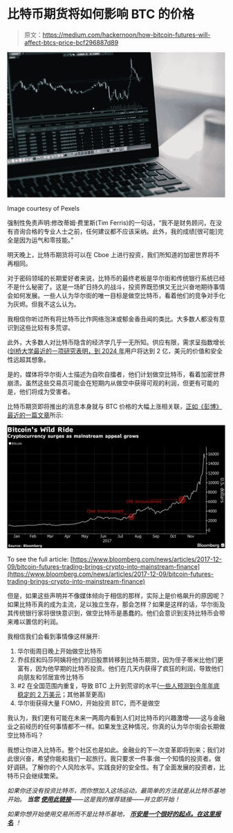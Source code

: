 # 比特币期货将如何影响 BTC 的价格

> 原文：<https://medium.com/hackernoon/how-bitcoin-futures-will-affect-btcs-price-bcf296887d89>

![](img/5cbc3fb043308d508907682eb68d7b43.png)

Image courtesy of Pexels

强制性免责声明:修改蒂姆·费里斯(Tim Ferris)的一句话，“我不是财务顾问，在没有咨询合格的专业人士之前，任何建议都不应该采纳。此外，我的成绩[很可能]完全是因为运气和零技能。”

明天晚上，比特币期货将可以在 Cboe 上进行投资，我们所知道的加密世界将不再相同。

对于密码领域的长期爱好者来说，比特币的最终老板是华尔街和传统银行系统已经不是什么秘密了。这是一场旷日持久的战斗，投资界既恐惧又无比兴奋地期待事情会如何发展。一些人认为华尔街的唯一目标是做空比特币，看着他们的竞争对手化为灰烬。但我不这么认为。

我相信你听过所有将比特币比作网络泡沫或郁金香丑闻的类比。大多数人都没有意识到这些比较有多荒谬。

此外，大多数人对比特币隐含的经济学几乎一无所知。供应有限，需求呈指数增长([剑桥大学最近的一项研究表明，到 2024 年](https://www.cryptocoinsnews.com/exponential-growth-number-bitcoin-users-reach-200-million-2024/)用户将达到 2 亿，美元的价值和安全性远超其想象。

是的，媒体将华尔街人士描述为自吹自擂者，他们计划做空比特币，看着加密世界崩溃。虽然这些交易员可能会在短期内从做空中获得可观的利润，但更有可能的是，他们将成为受害者。

比特币期货即将推出的消息本身就与 BTC 价格的大幅上涨相关联，[正如《彭博》最近的一篇文章](https://www.bloomberg.com/news/articles/2017-12-09/bitcoin-futures-trading-brings-crypto-into-mainstream-finance)所示:

![](img/f217921747f6a0765d1db732fe1c2295.png)

To see the full article: [https://www.bloomberg.com/news/articles/2017-12-09/bitcoin-futures-trading-brings-crypto-into-mainstream-finance](https://www.bloomberg.com/news/articles/2017-12-09/bitcoin-futures-trading-brings-crypto-into-mainstream-finance)

但是，如果这些声明并不像媒体倾向于相信的那样，实际上是价格飙升的原因呢？如果比特币真的成为主流，足以独立生存，那会怎样？如果是这样的话，华尔街及其传统银行家将很快意识到，做空比特币是愚蠢的。他们会意识到支持比特币会带来难以置信的利润。

我相信我们会看到事情像这样展开:

1.  华尔街周日晚上开始做空比特币
2.  乔叔叔和玛莎阿姨将他们的旧股票转移到比特币期货，因为侄子蒂米比他们更富有，因为他早期的比特币投资。他们在几天内获得了疯狂的利润，导致他们向朋友和邻居宣传比特币
3.  #2 在全国范围内重复，导致 BTC 上升到荒谬的水平([一些人预测到今年年底稳定的 2 万美元](https://twitter.com/CarpeNoctom/status/939414350267404288)；其他甚至更高)
4.  华尔街获得大量 FOMO，开始投资 BTC，而不是做空

我认为，我们更有可能在未来一两周内看到人们对比特币的兴趣激增——这与金融业之前经历的任何事情都不一样。如果发生这种情况，你真的认为华尔街会长期做空比特币吗？

我想让你进入比特币。整个社区也是如此。金融业的下一次变革即将到来；我们对此很兴奋，希望你能和我们一起旅行。我只要求一件事:做一个知情的投资者。做好调研。了解你的个人风险水平。实践良好的安全性。有了全面发展的投资者，比特币只会继续繁荣。

*如果你还没有投资比特币，而你想加入这场运动，最简单的方法就是从比特币基地开始。* ***当您*** [***使用此链接***](https://www.coinbase.com/join/589a032d2c1f1600ed8731e2)*——这是我的推荐链接——并立即开始！*

*如果你想开始使用交易所而不是比特币基地，* [***币安是一个很好的起点。在这里报名***](https://www.binance.com/?ref=10273605) *！*